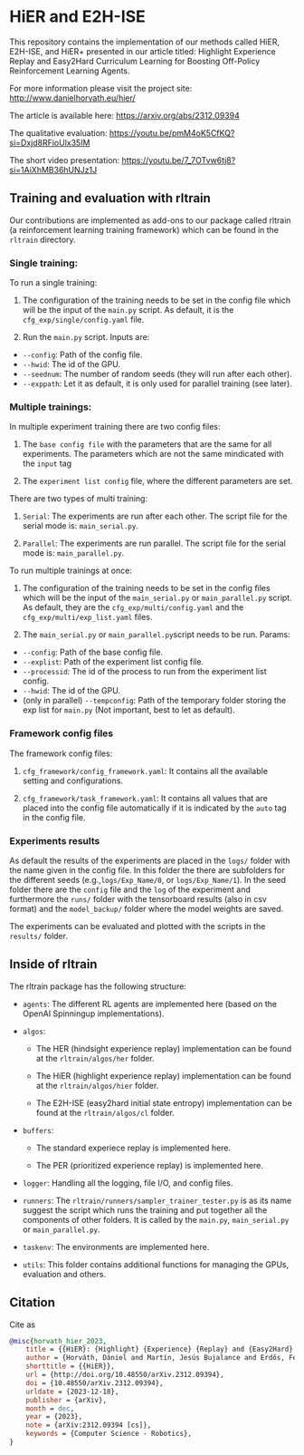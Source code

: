 # HiER and E2H-ISE

This repository contains the implementation of our methods called HiER, E2H-ISE, and HiER+ presented in our article titled: Highlight Experience Replay and Easy2Hard Curriculum Learning for Boosting Off-Policy Reinforcement Learning Agents. 

For more information please visit the project site: http://www.danielhorvath.eu/hier/

The article is available here: https://arxiv.org/abs/2312.09394

The qualitative evaluation: https://youtu.be/pmM4oK5CfKQ?si=Dxjd8RFioUlx35IM

The short video presentation: https://youtu.be/7_7OTvw6tj8?si=1AiXhMB36hUNJz1J

## Training and evaluation with rltrain

Our contributions are implemented as add-ons to our package called rltrain (a reinforcement learning training framework) which can be found in the `rltrain` directory.

### Single training:

To run a single training:

1. The configuration of the training needs to be set in the config file which will be the input of the `main.py` script. As default, it is the `cfg_exp/single/config.yaml` file.

2. Run the `main.py` script. Inputs are:
* `--config`: Path of the config file.
* `--hwid`: The id of the GPU.
* `--seednum`: The number of random seeds (they will run after each other).
* `--exppath`: Let it as default, it is only used for parallel training (see later).

### Multiple trainings: 

In multiple experiment training there are two config files:

1. The `base config file` with the parameters that are the same for all experiments. The parameters which are not the same mindicated with the `input` tag

2. The `experiment list config` file, where the different parameters are set.

There are two types of multi training:

1. `Serial`: The experiments are run after each other. The script file for the serial mode is: `main_serial.py`.

2. `Parallel`: The experiments are run parallel. The script file for the serial mode is: `main_parallel.py`.

To run multiple trainings at once:

1. The configuration of the training needs to be set in the config files which will be the input of the `main_serial.py` or `main_parallel.py` script. As default, they are the `cfg_exp/multi/config.yaml` and the `cfg_exp/multi/exp_list.yaml` files.

2. The `main_serial.py` or `main_parallel.py`script needs to be run. Params:
* `--config`: Path of the base config file.
* `--explist`: Path of the experiment list config file.
* `--processid`: The id of the process to run from the experiment list config.
* `--hwid`: The id of the GPU.
* (only in parallel) `--tempconfig`: Path of the temporary folder storing the exp list for `main.py` (Not important, best to let as default).

### Framework config files

The framework config files:

1. `cfg_framework/config_framework.yaml`: It contains all the available setting and configurations.

2. `cfg_framework/task_framework.yaml`: It contains all values that are placed into the config file automatically if it is indicated by the `auto` tag in the config file.

### Experiments results

As default the results of the experiments are placed in the `logs/` folder with the name given in the config file. In this folder the there are subfolders for the different seeds (e.g.,`logs/Exp_Name/0`, or `logs/Exp_Name/1`). In the seed folder there are the `config` file and the `log` of the experiment and furthermore the `runs/` folder with the tensorboard results (also in csv format) and the `model_backup/` folder where the model weights are saved.

The experiments can be evaluated and plotted with the scripts in the `results/` folder.

## Inside of rltrain

The rltrain package has the following structure:

* `agents`: The different RL agents are implemented here (based on the OpenAI Spinningup implementations).

* `algos`:  

    * The HER (hindsight experience replay) implementation can be found at the `rltrain/algos/her` folder.

    * The HiER (highlight experience replay) implementation can be found at the `rltrain/algos/hier` folder.

    * The E2H-ISE (easy2hard initial state entropy) implementation can be found at the `rltrain/algos/cl` folder.

* `buffers`:

    * The standard experiece replay is implemented here.

    * The PER (prioritized experience replay) is implemented here.

* `logger`: Handling all the logging, file I/O, and config files.

* `runners`: The `rltrain/runners/sampler_trainer_tester.py` is as its name suggest the script which runs the training and put together all the components of other folders. It is called by the `main.py`, `main_serial.py` or `main_parallel.py`.

* `taskenv`: The environments are implemented here.

* `utils`: This folder contains additional functions for managing the GPUs, evaluation and others.


## Citation

Cite as

```bib
@misc{horvath_hier_2023,
    title = {{HiER}: {Highlight} {Experience} {Replay} and {Easy2Hard} {Curriculum} {Learning} for {Boosting} {Off}-{Policy} {Reinforcement} {Learning} {Agents}},
    author = {Horváth, Dániel and Martín, Jesús Bujalance and Erdős, Ferenc Gábor and Istenes, Zoltán and Moutarde, Fabien},
    shorttitle = {{HiER}},
    url = {http://doi.org/10.48550/arXiv.2312.09394},
    doi = {10.48550/arXiv.2312.09394},
    urldate = {2023-12-18},
    publisher = {arXiv},
    month = dec,
    year = {2023},
    note = {arXiv:2312.09394 [cs]},
    keywords = {Computer Science - Robotics},
}
```